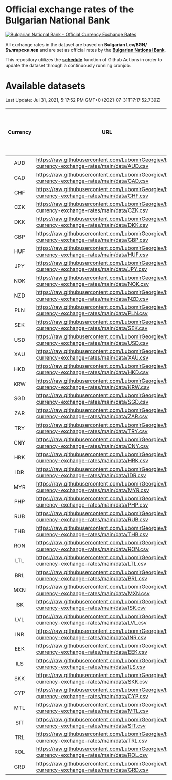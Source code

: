 # Official exchange rates of the Bulgarian National Bank

[![Bulgarian National Bank - Official Currency Exchange Rates](https://github.com/LubomirGeorgiev/bnb-currency-exchange-rates/actions/workflows/update-rates.yml/badge.svg?branch=main)](https://github.com/LubomirGeorgiev/bnb-currency-exchange-rates/actions/workflows/update-rates.yml)

All exchange rates in the dataset are based on **Bulgarian Lev/BGN/Български лев** and are set as official rates by the [**Bulgarian National Bank**](https://www.bnb.bg/Statistics/StExternalSector/StExchangeRates/StERForeignCurrencies/index.htm?toLang=_EN).

This repository utilizes the [**schedule**](https://docs.github.com/en/actions/reference/events-that-trigger-workflows) function of Github Actions in order to update the dataset through a continuously running cronjob.

# Available datasets

<!-- START LINKS (DO NOT EVER FU*ING DELETE THIS COMMENT FOR THE LOVE OF YOUR LIFE!!! IF YOU ARE CURIOS HOW IT WORKS, YOU CAN HAVE A LOOK AT ./src/updateReadme.ts) -->

Last Update: Jul 31, 2021, 5:17:52 PM GMT+0 (2021-07-31T17:17:52.739Z)

| Currency | URL                                                                                             | Number of records | Number of missing days that were filled in |
| :------: | ----------------------------------------------------------------------------------------------- | :---------------: | :----------------------------------------: |
|   AUD    | https://raw.githubusercontent.com/LubomirGeorgiev/bnb-currency-exchange-rates/main/data/AUD.csv |       7847        |                    2421                    |
|   CAD    | https://raw.githubusercontent.com/LubomirGeorgiev/bnb-currency-exchange-rates/main/data/CAD.csv |       7847        |                    2421                    |
|   CHF    | https://raw.githubusercontent.com/LubomirGeorgiev/bnb-currency-exchange-rates/main/data/CHF.csv |       7847        |                    2421                    |
|   CZK    | https://raw.githubusercontent.com/LubomirGeorgiev/bnb-currency-exchange-rates/main/data/CZK.csv |       7847        |                    2421                    |
|   DKK    | https://raw.githubusercontent.com/LubomirGeorgiev/bnb-currency-exchange-rates/main/data/DKK.csv |       7847        |                    2421                    |
|   GBP    | https://raw.githubusercontent.com/LubomirGeorgiev/bnb-currency-exchange-rates/main/data/GBP.csv |       7847        |                    2421                    |
|   HUF    | https://raw.githubusercontent.com/LubomirGeorgiev/bnb-currency-exchange-rates/main/data/HUF.csv |       7847        |                    2421                    |
|   JPY    | https://raw.githubusercontent.com/LubomirGeorgiev/bnb-currency-exchange-rates/main/data/JPY.csv |       7847        |                    2421                    |
|   NOK    | https://raw.githubusercontent.com/LubomirGeorgiev/bnb-currency-exchange-rates/main/data/NOK.csv |       7847        |                    2421                    |
|   NZD    | https://raw.githubusercontent.com/LubomirGeorgiev/bnb-currency-exchange-rates/main/data/NZD.csv |       7847        |                    2421                    |
|   PLN    | https://raw.githubusercontent.com/LubomirGeorgiev/bnb-currency-exchange-rates/main/data/PLN.csv |       7847        |                    2421                    |
|   SEK    | https://raw.githubusercontent.com/LubomirGeorgiev/bnb-currency-exchange-rates/main/data/SEK.csv |       7847        |                    2421                    |
|   USD    | https://raw.githubusercontent.com/LubomirGeorgiev/bnb-currency-exchange-rates/main/data/USD.csv |       7847        |                    2421                    |
|   XAU    | https://raw.githubusercontent.com/LubomirGeorgiev/bnb-currency-exchange-rates/main/data/XAU.csv |       7847        |                    2423                    |
|   HKD    | https://raw.githubusercontent.com/LubomirGeorgiev/bnb-currency-exchange-rates/main/data/HKD.csv |       7545        |                    2330                    |
|   KRW    | https://raw.githubusercontent.com/LubomirGeorgiev/bnb-currency-exchange-rates/main/data/KRW.csv |       7545        |                    2330                    |
|   SGD    | https://raw.githubusercontent.com/LubomirGeorgiev/bnb-currency-exchange-rates/main/data/SGD.csv |       7545        |                    2330                    |
|   ZAR    | https://raw.githubusercontent.com/LubomirGeorgiev/bnb-currency-exchange-rates/main/data/ZAR.csv |       7545        |                    2330                    |
|   TRY    | https://raw.githubusercontent.com/LubomirGeorgiev/bnb-currency-exchange-rates/main/data/TRY.csv |       6027        |                    1860                    |
|   CNY    | https://raw.githubusercontent.com/LubomirGeorgiev/bnb-currency-exchange-rates/main/data/CNY.csv |       5907        |                    1824                    |
|   HRK    | https://raw.githubusercontent.com/LubomirGeorgiev/bnb-currency-exchange-rates/main/data/HRK.csv |       5907        |                    1824                    |
|   IDR    | https://raw.githubusercontent.com/LubomirGeorgiev/bnb-currency-exchange-rates/main/data/IDR.csv |       5907        |                    1824                    |
|   MYR    | https://raw.githubusercontent.com/LubomirGeorgiev/bnb-currency-exchange-rates/main/data/MYR.csv |       5907        |                    1824                    |
|   PHP    | https://raw.githubusercontent.com/LubomirGeorgiev/bnb-currency-exchange-rates/main/data/PHP.csv |       5907        |                    1824                    |
|   RUB    | https://raw.githubusercontent.com/LubomirGeorgiev/bnb-currency-exchange-rates/main/data/RUB.csv |       5907        |                    1824                    |
|   THB    | https://raw.githubusercontent.com/LubomirGeorgiev/bnb-currency-exchange-rates/main/data/THB.csv |       5907        |                    1824                    |
|   RON    | https://raw.githubusercontent.com/LubomirGeorgiev/bnb-currency-exchange-rates/main/data/RON.csv |       5848        |                    1806                    |
|   LTL    | https://raw.githubusercontent.com/LubomirGeorgiev/bnb-currency-exchange-rates/main/data/LTL.csv |       5153        |                    1582                    |
|   BRL    | https://raw.githubusercontent.com/LubomirGeorgiev/bnb-currency-exchange-rates/main/data/BRL.csv |       4937        |                    1527                    |
|   MXN    | https://raw.githubusercontent.com/LubomirGeorgiev/bnb-currency-exchange-rates/main/data/MXN.csv |       4937        |                    1527                    |
|   ISK    | https://raw.githubusercontent.com/LubomirGeorgiev/bnb-currency-exchange-rates/main/data/ISK.csv |       4851        |                    1503                    |
|   LVL    | https://raw.githubusercontent.com/LubomirGeorgiev/bnb-currency-exchange-rates/main/data/LVL.csv |       4788        |                    1468                    |
|   INR    | https://raw.githubusercontent.com/LubomirGeorgiev/bnb-currency-exchange-rates/main/data/INR.csv |       4570        |                    1413                    |
|   EEK    | https://raw.githubusercontent.com/LubomirGeorgiev/bnb-currency-exchange-rates/main/data/EEK.csv |       4000        |                    1226                    |
|   ILS    | https://raw.githubusercontent.com/LubomirGeorgiev/bnb-currency-exchange-rates/main/data/ILS.csv |       3844        |                    1192                    |
|   SKK    | https://raw.githubusercontent.com/LubomirGeorgiev/bnb-currency-exchange-rates/main/data/SKK.csv |       2970        |                    912                     |
|   CYP    | https://raw.githubusercontent.com/LubomirGeorgiev/bnb-currency-exchange-rates/main/data/CYP.csv |       2906        |                    890                     |
|   MTL    | https://raw.githubusercontent.com/LubomirGeorgiev/bnb-currency-exchange-rates/main/data/MTL.csv |       2604        |                    799                     |
|   SIT    | https://raw.githubusercontent.com/LubomirGeorgiev/bnb-currency-exchange-rates/main/data/SIT.csv |       2544        |                    780                     |
|   TRL    | https://raw.githubusercontent.com/LubomirGeorgiev/bnb-currency-exchange-rates/main/data/TRL.csv |       1818        |                    559                     |
|   ROL    | https://raw.githubusercontent.com/LubomirGeorgiev/bnb-currency-exchange-rates/main/data/ROL.csv |       1697        |                    524                     |
|   GRD    | https://raw.githubusercontent.com/LubomirGeorgiev/bnb-currency-exchange-rates/main/data/GRD.csv |        361        |                    109                     |

<!-- END LINKS (DO NOT EVER FU*ING DELETE THIS COMMENT FOR THE LOVE OF YOUR LIFE!!! IF YOU ARE CURIOS HOW IT WORKS, YOU CAN HAVE A LOOK AT ./src/updateReadme.ts) -->
